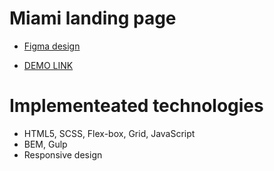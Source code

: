 # Miami landing page
- [Figma design](https://www.figma.com/file/nHz8bflIwJaWP3P99vKTH5/miami_home_new?node-id=16033%3A3)

- [DEMO LINK](https://andrykk.github.io/layout_miami/)

# Implementeated technologies
- HTML5, SCSS, Flex-box, Grid, JavaScript
- BEM, Gulp
- Responsive design
